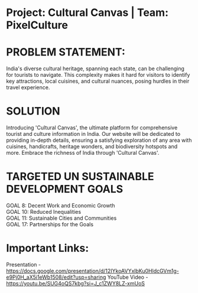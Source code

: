 # Project: Cultural Canvas | Team: PixelCulture 
# PROBLEM STATEMENT:
India's diverse cultural heritage, spanning each state, can be challenging for tourists to navigate.
This complexity makes it hard for visitors to identify key attractions, local cuisines, and cultural nuances, posing hurdles in their travel experience.

# SOLUTION
Introducing 'Cultural Canvas', the ultimate platform for comprehensive tourist and culture information in India. 
Our website will be dedicated to providing in-depth details, ensuring a satisfying exploration of any area with cuisines, handicrafts, heritage wonders, and biodiversity hotspots and more. Embrace the richness of India through 'Cultural Canvas'.

# TARGETED UN SUSTAINABLE DEVELOPMENT GOALS 
GOAL 8: Decent Work and Economic Growth <br>
GOAL 10: Reduced Inequalities<br>
GOAL 11: Sustainable Cities and Communities<br>
GOAL 17: Partnerships for the Goals<br>

# Important Links:
Presentation - https://docs.google.com/presentation/d/12IYkoAVYxlbKu0HldcGVm1g-e9Pj0H_aX5i1eWb1508/edit?usp=sharing
YouTube Video - https://youtu.be/SUG4oQS7kbg?si=J_c1ZWY8LZ-xmUoS
